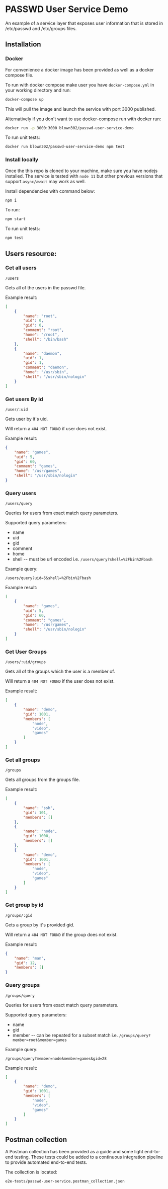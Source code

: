 # PASSWD User Service Demo

An example of a service layer that exposes user information that is stored in /etc/passwd and /etc/groups files.

## Installation

### Docker

For convenience a docker image has been provided as well as a docker compose file.

To run with docker compose make user you have `docker-compose.yml` in your working
directory and run:

```bash
docker-compose up
```

This will pull the image and launch the service with port 3000 published.

Alternatively if you don't want to use docker-compose run with docker run:

```bash
docker run -p 3000:3000 blown302/passwd-user-service-demo
```

To run unit tests:

```bash
docker run blown302/passwd-user-service-demo npm test
```


### Install locally

Once the this repo is cloned to your machine, make sure you have nodejs installed. 
The service is tested with `node 11` but other previous versions that support `async/await`
may work as well.

Install dependencies with command below:

```bash
npm i
``` 

To run:

```bash
npm start
```

To run unit tests:

```bash
npm test
```

## Users resource:

### Get all users

`/users`

Gets all of the users in the passwd file.

Example result:
```json
[
    {
        "name": "root",
        "uid": 0,
        "gid": 0,
        "comment": "root",
        "home": "/root",
        "shell": "/bin/bash"
    },
    {
        "name": "daemon",
        "uid": 1,
        "gid": 1,
        "comment": "daemon",
        "home": "/usr/sbin",
        "shell": "/usr/sbin/nologin"
    }
]
```

### Get users By id

`/user/:uid`

Gets user by it's uid.

Will return a `404 NOT FOUND` if user does not exist.

Example result:

```json
{
    "name": "games",
    "uid": 5,
    "gid": 60,
    "comment": "games",
    "home": "/usr/games",
    "shell": "/usr/sbin/nologin"
}
```

### Query users

`/users/query`

Queries for users from exact match query parameters.

Supported query parameters:

- name
- uid
- gid
- comment
- home
- shell -- must be url encoded i.e. `/users/query?shell=%2Fbin%2Fbash`

Example query:

`/users/query?uid=5&shell=%2Fbin%2Fbash`

Example result:

```json
[
    {
        "name": "games",
        "uid": 5,
        "gid": 60,
        "comment": "games",
        "home": "/usr/games",
        "shell": "/usr/sbin/nologin"
    }
]
```

### Get User Groups

`/users/:uid/groups`

Gets all of the groups which the user is a member of.

Will return a `404 NOT FOUND` if the user does not exist.

Example result:

```json
[
    {
        "name": "demo",
        "gid": 1001,
        "members": [
            "node",
            "video",
            "games"
        ]
    }
]
```

### Get all groups

`/groups`

Gets all groups from the groups file.

Example result:

```json
[
    {
        "name": "ssh",
        "gid": 101,
        "members": []
    },
    {
        "name": "node",
        "gid": 1000,
        "members": []
    },
    {
        "name": "demo",
        "gid": 1001,
        "members": [
            "node",
            "video",
            "games"
        ]
    }
]
```

### Get group by id

`/groups/:gid`

Gets a group by it's provided gid.

Will return a `404 NOT FOUND` if the group does not exist.

Example result:

```json
{
    "name": "man",
    "gid": 12,
    "members": []
}
```

### Query groups

`/groups/query`

Queries for users from exact match query parameters.

Supported query parameters:

- name
- gid
- member -- can be repeated for a subset match i.e. `/groups/query?member=root&member=games`

Example query:

`/groups/query?member=node&member=games&gid=28`

Example result:

```json
[
    {
        "name": "demo",
        "gid": 1001,
        "members": [
            "node",
            "video",
            "games"
        ]
    }
]
```

## Postman collection 

A Postman collection has been provided as a guide and some light end-to-end testing.
These tests could be added to a continuous integration pipeline to provide automated 
end-to-end tests.

The collection is located:

`e2e-tests/passwd-user-service.postman_collection.json`
